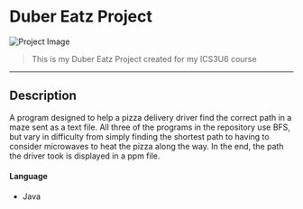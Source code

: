 # Duber Eatz Project

![Project Image](https://braydonwang.github.io/dubereatz.png)

> This is my Duber Eatz Project created for my ICS3U6 course

---

## Description

A program designed to help a pizza delivery driver find the correct path in a maze sent as a text file. All three of the programs in the repository use BFS, but vary in difficulty from simply finding the shortest path to having to consider microwaves to heat the pizza along the way. In the end, the path the driver took is displayed in a ppm file.

#### Language

- Java
